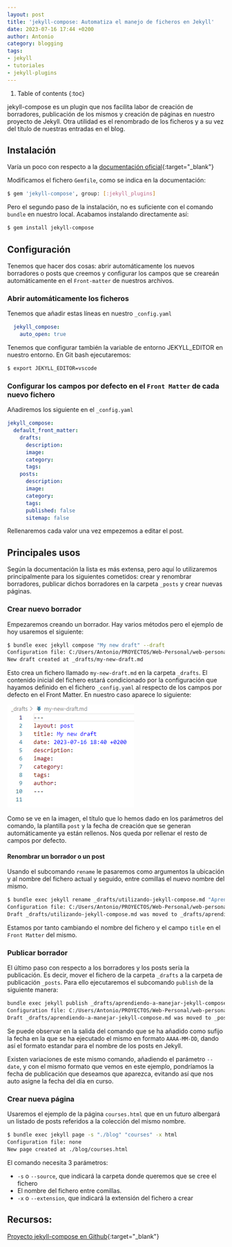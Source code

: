 ```yaml
---
layout: post
title: 'jekyll-compose: Automatiza el manejo de ficheros en Jekyll'
date: 2023-07-16 17:44 +0200
author: Antonio
category: blogging
tags:
- jekyll
- tutoriales
- jekyll-plugins
---
```

1. Table of contents
{:toc}

jekyll-compose es un plugin que nos facilita labor de creación de borradores, publicación de los mismos y creación de páginas en nuestro proyecto de Jekyll. Otra utilidad es el renombrado de los ficheros y a su vez del título de nuestras entradas en el blog. 

## Instalación

Varía un poco con respecto a la [documentación oficial](https://github.com/jekyll/jekyll-compose){:target="_blank"}

Modificamos el fichero `Gemfile`, como se indica en la documentación:

~~~bash
$ gem 'jekyll-compose', group: [:jekyll_plugins]
~~~

Pero el segundo paso de la instalación, no es suficiente con el comando `bundle` en nuestro local. Acabamos instalando directamente así:

~~~bash
$ gem install jekyll-compose
~~~

## Configuración

Tenemos que hacer dos cosas: abrir automáticamente los nuevos borradores o posts que creemos y configurar los campos que se creareán automáticamente en el `Front-matter` de nuestros archivos.

### Abrir automáticamente los ficheros

Tenemos  que añadir estas líneas en nuestro `_config.yaml`

~~~yaml
  jekyll_compose:
    auto_open: true
~~~

Tenemos que configurar también la variable de entorno JEKYLL_EDITOR en nuestro entorno. En Git bash ejecutaremos:

~~~bash
$ export JEKYLL_EDITOR=vscode
~~~

### Configurar los campos por defecto en el `Front Matter` de cada nuevo fichero

Añadiremos los siguiente en el `_config.yaml`

~~~yaml
jekyll_compose:
  default_front_matter:
    drafts:
      description:
      image:
      category:
      tags:
    posts:
      description:
      image:
      category:
      tags:
      published: false
      sitemap: false
~~~

Rellenaremos cada valor una vez empezemos a editar el post.

## Principales usos

Según la documentación la lista es más extensa, pero aquí lo utilizaremos principalmente para los siguientes cometidos: crear y renombrar borradores, publicar dichos borradores en la carpeta `_posts` y crear nuevas páginas.

### Crear nuevo borrador

Empezaremos creando un borrador. Hay varios métodos pero el ejemplo de hoy usaremos el siguiente:

~~~bash
$ bundle exec jekyll compose "My new draft" --draft
Configuration file: C:/Users/Antonio/PROYECTOS/Web-Personal/web-personal/_config.yml
New draft created at _drafts/my-new-draft.md
~~~

Esto crea un fichero llamado `my-new-draft.md` en la carpeta `_drafts`. El contenido inicial del fichero estará condicionado por la configuración que hayamos definido en el fichero `_config.yaml` al respecto de los campos por defecto en el Front Matter. En nuestro caso aparece lo siguiente:

<img src="/assets/img/blog/front-matter-on-first-draft.png" title="" alt="Detail of default front matter">

Como se ve en la imagen, el título que lo hemos dado en los parámetros del comando, la plantilla `post` y la fecha de creación que se generan automáticamente ya están rellenos. Nos queda por rellenar el resto de campos por defecto.

#### Renombrar un borrador o un post

Usando el subcomando `rename` le pasaremos como argumentos la ubicación y al nombre del fichero actual y seguido, entre comillas el nuevo nombre del mismo.

~~~bash
$ bundle exec jekyll rename _drafts/utilizando-jekyll-compose.md "Aprendiendo a manejar Jekyll compose"
Configuration file: C:/Users/Antonio/PROYECTOS/Web-Personal/web-personal/_config.yml
Draft _drafts/utilizando-jekyll-compose.md was moved to _drafts/aprendiendo-a-manejar-jekyll-compose.md
~~~

Estamos por tanto cambiando el nombre del fichero y el campo `title` en el `Front Matter` del mismo.


### Publicar borrador

El último paso con respecto a los borradores y los posts sería la publicación. Es decir, mover el fichero de la carpeta `_drafts` a la carpeta de publicación `_posts`. Para ello ejecutaremos el subcomando `publish` de la siguiente manera:

~~~bash
bundle exec jekyll publish _drafts/aprendiendo-a-manejar-jekyll-compose.md
Configuration file: C:/Users/Antonio/PROYECTOS/Web-Personal/web-personal/_config.yml
Draft _drafts/aprendiendo-a-manejar-jekyll-compose.md was moved to _posts/2023-07-17-aprendiendo-a-manejar-jekyll-compose.md 
~~~

Se puede observar en la salida del comando que se ha añadido como sufijo la fecha en la que se ha ejecutado el mismo en formato `AAAA-MM-DD`, dando así el formato estandar para el nombre de los posts en Jekyll.

Existen variaciones de este mismo comando, añadiendo el parámetro `--date`, y con el mismo formato que vemos en este ejemplo, pondríamos la fecha de publicación que deseamos que aparezca, evitando así que nos auto asigne la fecha del día en curso.

### Crear nueva página

Usaremos el ejemplo de la página `courses.html` que en un futuro albergará un listado de posts referidos a la colección del mismo nombre. 

~~~bash
$ bundle exec jekyll page -s "./blog" "courses" -x html
Configuration file: none
New page created at ./blog/courses.html 
~~~

El comando necesita 3 parámetros:

- `-s` o `--source`, que indicará la carpeta donde queremos que se cree el fichero
- El nombre del fichero entre comillas.
- `-x` o `--extension`, que indicará la extensión del fichero a crear




## Recursos:

[Proyecto jekyll-compose en Github](https://github.com/jekyll/jekyll-compose){:target="_blank"}

